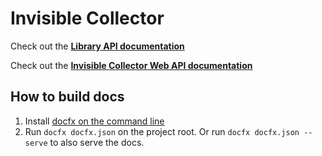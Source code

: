 # Invisible Collector
Check out the [**Library API documentation**](api/InvisibleCollectorLib.html)

Check out the [**Invisible Collector Web API documentation**](https://www.invisiblecollector.com/docs/)

## How to build docs

1. Install [docfx on the command line](https://dotnet.github.io/docfx/tutorial/docfx_getting_started.html#2-use-docfx-as-a-command-line-tool)
2. Run `docfx docfx.json` on the project root. Or run `docfx docfx.json --serve` to also serve the docs.